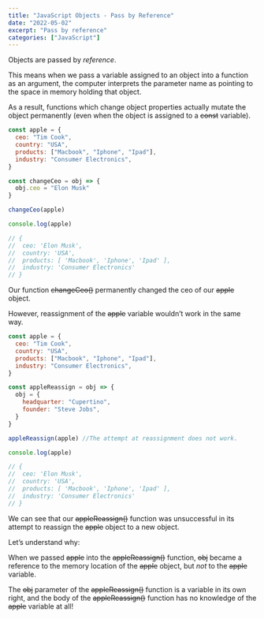 ```yaml
---
title: "JavaScript Objects - Pass by Reference"
date: "2022-05-02"
excerpt: "Pass by reference"
categories: ["JavaScript"]
---
```


Objects are passed by _reference_.

This means when we pass a variable assigned to an object into a function as an argument, the computer interprets the parameter name as pointing to the space in memory holding that object.

As a result, functions which change object properties actually mutate the object permanently (even when the object is assigned to a ~~const~~ variable).

```js {numberLines}
const apple = {
  ceo: "Tim Cook",
  country: "USA",
  products: ["Macbook", "Iphone", "Ipad"],
  industry: "Consumer Electronics",
}

const changeCeo = obj => {
  obj.ceo = "Elon Musk"
}

changeCeo(apple)

console.log(apple)

// {
//  ceo: 'Elon Musk',
//  country: 'USA',
//  products: [ 'Macbook', 'Iphone', 'Ipad' ],
//  industry: 'Consumer Electronics'
// }
```

Our function ~~changeCeo()~~ permanently changed the ceo of our ~~apple~~ object.

However, reassignment of the ~~apple~~ variable wouldn’t work in the same way.

```js {numberLines}
const apple = {
  ceo: "Tim Cook",
  country: "USA",
  products: ["Macbook", "Iphone", "Ipad"],
  industry: "Consumer Electronics",
}

const appleReassign = obj => {
  obj = {
    headquarter: "Cupertino",
    founder: "Steve Jobs",
  }
}

appleReassign(apple) //The attempt at reassignment does not work.

console.log(apple)

// {
//  ceo: 'Elon Musk',
//  country: 'USA',
//  products: [ 'Macbook', 'Iphone', 'Ipad' ],
//  industry: 'Consumer Electronics'
// }
```

We can see that our ~~appleReassign()~~ function was unsuccessful in its attempt to reassign the ~~apple~~ object to a new object.

Let’s understand why:

When we passed ~~apple~~ into the ~~appleReassign()~~ function, ~~obj~~ became a reference to the memory location of the ~~apple~~ object, but _not_ to the ~~apple~~ variable.

The ~~obj~~ parameter of the ~~appleReassign()~~ function is a variable in its own right, and the body of the ~~appleReassign()~~ function has no knowledge of the ~~apple~~ variable at all!
